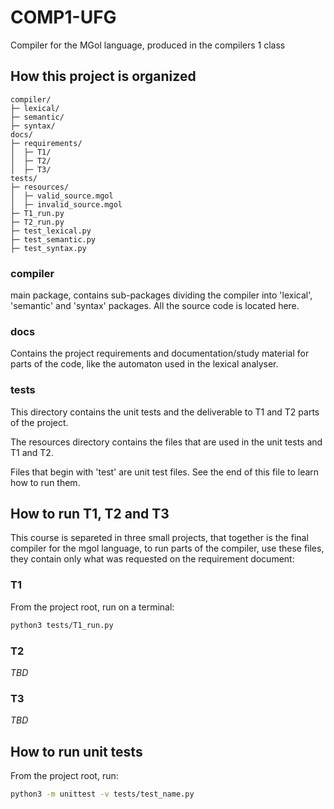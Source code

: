 # COMP1-UFG
Compiler for the MGol language, produced in the compilers 1 class

## How this project is organized
```
compiler/
├─ lexical/
├─ semantic/
├─ syntax/
docs/
├─ requirements/
│  ├─ T1/
│  ├─ T2/
│  ├─ T3/
tests/
├─ resources/
│  ├─ valid_source.mgol
│  ├─ invalid_source.mgol
├─ T1_run.py
├─ T2_run.py
├─ test_lexical.py
├─ test_semantic.py
├─ test_syntax.py
```
### compiler
main package, contains sub-packages dividing the compiler into 'lexical', 'semantic' and 'syntax'
packages. All the source code is located here.

### docs
Contains the project requirements and documentation/study material for parts of the code, like the
automaton used in the lexical analyser.

### tests
This directory contains the unit tests and the deliverable to T1 and T2 parts of the project.

The resources directory contains the files that are used in the unit tests and T1 and T2.

Files that begin with 'test' are unit test files. See the end of this file to learn how to run them.

## How to run T1, T2 and T3
This course is separeted in three small projects, that together is the final compiler
for the mgol language, to run parts of the compiler, use these files, they contain only what was
requested on the requirement document:

### T1
From the project root, run on a terminal:
```bash
python3 tests/T1_run.py
```
### T2
*TBD*
### T3
*TBD*

## How to run unit tests
From the project root, run:
```bash
python3 -m unittest -v tests/test_name.py
```
